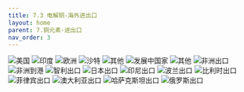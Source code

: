 ```yaml
---
title: 7.3 电解铜-海外进出口
layout: home
parent: 7.铜元素-进出口
nav_order: 3
---
```


<img src="Charts/%E7%94%B5%E8%A7%A3%E9%93%9C%E8%BF%9B%E5%8F%A3%EF%BC%9A%E7%BE%8E%E5%9B%BD.png" alt="美国">

<img src="Charts/%E7%94%B5%E8%A7%A3%E9%93%9C%E8%BF%9B%E5%8F%A3%EF%BC%9A%E5%8D%B0%E5%BA%A6.png" alt="印度">

<img src="Charts/%E7%94%B5%E8%A7%A3%E9%93%9C%E8%BF%9B%E5%8F%A3%EF%BC%9A%E6%AC%A7%E6%B4%B2.png" alt="欧洲">

<img src="Charts/%E7%94%B5%E8%A7%A3%E9%93%9C%E8%BF%9B%E5%8F%A3%EF%BC%9A%E6%B2%99%E7%89%B9.png" alt="沙特">

<img src="Charts/%E7%94%B5%E8%A7%A3%E9%93%9C%E8%BF%9B%E5%8F%A3%EF%BC%9A%E4%BA%9A%E6%B4%B2%E4%BB%93%E5%BA%93%E5%9B%BD%E5%AE%B6.png" alt="其他">

<img src="Charts/%E7%94%B5%E8%A7%A3%E9%93%9C%E8%BF%9B%E5%8F%A3%EF%BC%9A%E5%8F%91%E5%B1%95%E4%B8%AD%E5%9B%BD%E5%AE%B6.png" alt="发展中国家">

<img src="Charts/%E7%94%B5%E8%A7%A3%E9%93%9C%E8%BF%9B%E5%8F%A3%EF%BC%9A%E4%BA%9A%E6%B4%B2%E4%BB%93%E5%BA%93%E5%9B%BD%E5%AE%B6.png" alt="其他">

<img src="Charts/%E9%9D%9E%E6%B4%B2%E5%AE%9E%E9%99%85%E5%87%BA%E5%8F%A3%EF%BC%88%E7%A6%BB%E6%B8%AF%EF%BC%89.png" alt="非洲出口">

<img src="Charts/%E9%9D%9E%E6%B4%B2%E5%90%88%E8%AE%A1%E5%87%BA%E5%8F%A3%EF%BC%88%E5%88%B0%E6%B8%AF%EF%BC%89.png" alt="非洲到港">

<img src="Charts/%E7%94%B5%E8%A7%A3%E9%93%9C%E5%87%BA%E5%8F%A3%EF%BC%9A%E6%99%BA%E5%88%A9.png" alt="智利出口">

<img src="Charts/%E7%94%B5%E8%A7%A3%E9%93%9C%E5%87%BA%E5%8F%A3%EF%BC%9A%E6%97%A5%E6%9C%AC.png" alt="日本出口">

<img src="Charts/%E7%94%B5%E8%A7%A3%E9%93%9C%E5%87%BA%E5%8F%A3%EF%BC%9A%E5%8D%B0%E5%B0%BC.png" alt="印尼出口">

<img src="Charts/%E7%94%B5%E8%A7%A3%E9%93%9C%E5%87%BA%E5%8F%A3%EF%BC%9A%E6%B3%A2%E5%85%B0.png" alt="波兰出口">

<img src="Charts/%E7%94%B5%E8%A7%A3%E9%93%9C%E5%87%BA%E5%8F%A3%EF%BC%9A%E6%AF%94%E5%88%A9%E6%97%B6.png" alt="比利时出口">

<img src="Charts/%E7%94%B5%E8%A7%A3%E9%93%9C%E5%87%BA%E5%8F%A3%EF%BC%9A%E8%8F%B2%E5%BE%8B%E5%AE%BE.png" alt="菲律宾出口">

<img src="Charts/%E7%94%B5%E8%A7%A3%E9%93%9C%E5%87%BA%E5%8F%A3%EF%BC%9A%E6%BE%B3%E5%A4%A7%E5%88%A9%E4%BA%9A.png" alt="澳大利亚出口">

<img src="Charts/%E7%94%B5%E8%A7%A3%E9%93%9C%E5%87%BA%E5%8F%A3%EF%BC%9A%E5%93%88%E8%90%A8%E5%85%8B%E6%96%AF%E5%9D%A6.png" alt="哈萨克斯坦出口">

<img src="Charts/%E7%94%B5%E8%A7%A3%E9%93%9C%E5%87%BA%E5%8F%A3%EF%BC%9A%E4%BF%84%E7%BD%97%E6%96%AF%EF%BC%9A%E9%95%9C%E5%83%8F.png" alt="俄罗斯出口">




